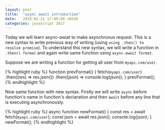 ```yaml
---
layout: post
title:  "async await introduction"
date:   2018-02-21 17:49:00 +0530
categories: javascript 2017
---
```



Today we will learn async-awiat to make asynchronus request. This is a new syntax to write previous way of writing (using `using .then() to resolve promise`). To understand this new syntax, we will write a function in `.then() format` and again write same function using `async-await format`. 

Suppose we are writing a function for getting all user from `myapi.com/user`.

{% highlight ruby %} 
  function prevFormat() {
      fetch(`myapi.com/user`)
      .then((res) => res.json())
      .then((json) => console.log(json));
  }
  prevFormat();
{% endhighlight %} 

Now same function with new syntax. Firstly we will write `async` before function's name in function's declaration and then `await` before any line that is executing asynchronously. 

{% highlight ruby %} 
 async function newFormat() {
      const res = await fetch(`myapi.com/user`);
      const json = await res.json();
      console.log(json);
  }
  newFormat();
{% endhighlight %} 

